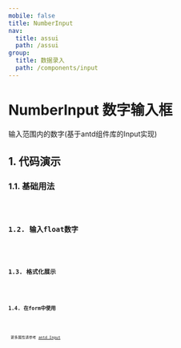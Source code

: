 ```yaml
---
mobile: false
title: NumberInput
nav:
  title: assui
  path: /assui
group:
  title: 数据录入
  path: /components/input
---
```

# NumberInput 数字输入框

输入范围内的数字(基于antd组件库的Input实现)
## 1. 代码演示

### 1.1. 基础用法

<code hideActions='["CSB", "EXTERNAL"]' src="./demo/base.jsx" />

### 1.2. 输入float数字

<code hideActions='["CSB", "EXTERNAL"]' src="./demo/float.jsx" />

### 1.3. 格式化展示

<code hideActions='["CSB", "EXTERNAL"]' src="./demo/formatter.jsx" />


### 1.4. 在form中使用

<code hideActions='["CSB", "EXTERNAL"]' src="./demo/form.jsx" />


<API></API>
更多属性请参考 [antd Input](https://ant.design/components/input-cn/)
